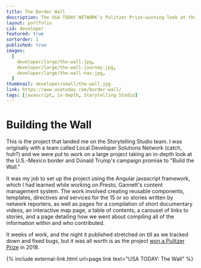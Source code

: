 ```yaml
---
title: The Border Wall
description: The USA TODAY NETWORK's Pulitzer Prize-winning look at the U.S.-Mexico border.
layout: portfolio
cid: developer
featured: true
sortorder: 1
published: true
images:
  [
    developer/large/the-wall.jpg,
    developer/large/the-wall-journey.jpg,
    developer/large/the-wall-nav.jpg,
  ]
thumbnail: developer/small/the-wall.jpg
link: https://www.usatoday.com/border-wall/
tags: [javascript, in-depth, Storytelling Studio]
---
```


# Building the Wall

This is the project that landed me on the Storytelling Studio team. I was originally with a team called Local Developer Solutions Network (catch, huh?) and we were put to work on a large project taking an in-depth look at the U.S.-Mexico border and Donald Trump's campaign promise to "Build the Wall."

It was my job to set up the project using the Angular javascript framework, which I had learned while working on Presto, Gannett's content management system. The work involved creating reusable components, templates, directives and services for the 15 or so stories written by network reporters, as well as pages for a compilation of short documentary videos, an interactive map page, a table of contents, a carousel of links to stories, and a page detailing how we went about compiling all of the information within and who contributed.

It weeks of work, and the night it published stretched on till as we tracked down and fixed bugs, but it was all worth is as the project [won a Pulitzer Prize](https://www.azcentral.com/story/news/arizona-republic/2018/04/16/arizona-republic-and-usa-today-network-win-pulitzer-prize-border-wall-project/521740002/) in 2018.

{% include external-link.html url=page.link text="USA TODAY: The Wall" %}
